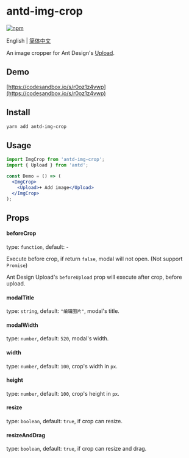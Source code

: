 # antd-img-crop

[![npm](https://img.shields.io/npm/v/antd-img-crop.svg?style=flat-square)](https://www.npmjs.com/package/antd-img-crop)

English | [简体中文](./README.zh-CN.md)

An image cropper for Ant Design's [Upload](https://ant.design/components/upload/).

## Demo

[https://codesandbox.io/s/r0oz1z4vwp](https://codesandbox.io/s/r0oz1z4vwp)

## Install

```bash
yarn add antd-img-crop
```

## Usage

```jsx harmony
import ImgCrop from 'antd-img-crop';
import { Upload } from 'antd';

const Demo = () => (
  <ImgCrop>
    <Upload>+ Add image</Upload>
  </ImgCrop>
);
```

## Props

#### beforeCrop

type: `function`, default: -

Execute before crop, if return `false`, modal will not open. (Not support `Promise`)

Ant Design Upload's `beforeUpload` prop will execute after crop, before upload.

#### modalTitle

type: `string`, default: `"编辑图片"`, modal's title.

#### modalWidth

type: `number`, default: `520`, modal's width.

#### width

type: `number`, default: `100`, crop's width in `px`.

#### height

type: `number`, default: `100`, crop's height in `px`.

#### resize

type: `boolean`, default: `true`, if crop can resize.

#### resizeAndDrag

type: `boolean`, default: `true`, if crop can resize and drag.
